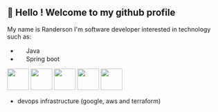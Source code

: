 ## 👋 Hello ! Welcome to my github profile

My name is Randerson I'm software developer interested in technology such as:

* <img src="https://cdn.jsdelivr.net/gh/devicons/devicon/icons/java/java-plain.svg" height="16" width="16"/> Java
* <img src="https://cdn.jsdelivr.net/gh/devicons/devicon/icons/spring/spring-original.svg" height="16" width="16" /> Spring boot
          
<img src="https://cdn.jsdelivr.net/gh/devicons/devicon/icons/spring/spring-original-wordmark.svg" height="50" width="50"/>
<img src="https://cdn.jsdelivr.net/gh/devicons/devicon/icons/nodejs/nodejs-original-wordmark.svg" height="50" width="50"/>
<img src="https://cdn.jsdelivr.net/gh/devicons/devicon/icons/googlecloud/googlecloud-original-wordmark.svg" height="50" width="50"/>
<img src="https://cdn.jsdelivr.net/gh/devicons/devicon/icons/amazonwebservices/amazonwebservices-original-wordmark.svg" height="50" width="50"/>
<img src="https://cdn.jsdelivr.net/gh/devicons/devicon/icons/terraform/terraform-original-wordmark.svg" height="50" width="50"/>
          
          
          
          
* devops infrastructure (google, aws and terraform)
